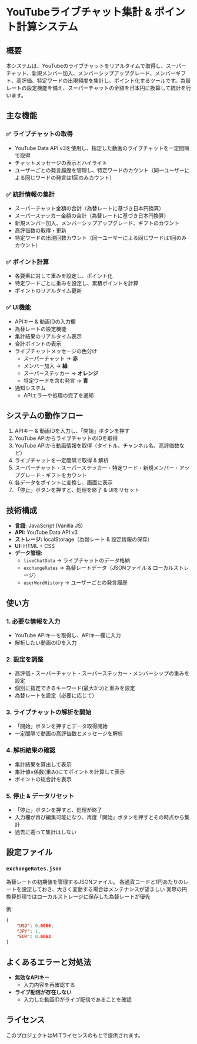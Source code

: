 # YouTubeライブチャット集計 & ポイント計算システム

## 概要

本システムは、YouTubeのライブチャットをリアルタイムで取得し、スーパーチャット、新規メンバー加入、メンバーシップアップグレード、メンバーギフト、高評価、特定ワードの出現頻度を集計し、ポイント化するツールです。為替レートの設定機能を備え、スーパーチャットの金額を日本円に換算して統計を行います。

## 主な機能

### ✅ ライブチャットの取得

- YouTube Data API v3を使用し、指定した動画のライブチャットを一定間隔で取得
- チャットメッセージの表示とハイライト
- ユーザーごとの発言履歴を管理し、特定ワードのカウント（同一ユーザーによる同じワードの発言は1回のみカウント）

### ✅ 統計情報の集計

- スーパーチャット金額の合計（為替レートに基づき日本円換算）
- スーパーステッカー金額の合計（為替レートに基づき日本円換算）
- 新規メンバー加入、メンバーシップアップグレード、ギフトのカウント
- 高評価数の取得・更新
- 特定ワードの出現回数カウント（同一ユーザーによる同じワードは1回のみカウント）

### ✅ ポイント計算

- 各要素に対して重みを設定し、ポイント化
- 特定ワードごとに重みを設定し、累積ポイントを計算
- ポイントのリアルタイム更新

### ✅ UI機能

- APIキー & 動画IDの入力欄
- 為替レートの設定機能
- 集計結果のリアルタイム表示
- 合計ポイントの表示
- ライブチャットメッセージの色分け
  - スーパーチャット → **赤**
  - メンバー加入 → **緑**
  - スーパーステッカー → **オレンジ**
  - 特定ワードを含む発言 → **青**
- 通知システム
  - APIエラーや処理の完了を通知

## システムの動作フロー

1. APIキー & 動画IDを入力し、「開始」ボタンを押す
2. YouTube APIからライブチャットのIDを取得
3. YouTube APIから動画情報を取得（タイトル、チャンネル名、高評価数など）
4. ライブチャットを一定間隔で取得 & 解析
5. スーパーチャット・スーパーステッカー・特定ワード・新規メンバー・アップグレード・ギフトをカウント
6. 各データをポイントに変換し、画面に表示
7. 「停止」ボタンを押すと、処理を終了 & UIをリセット

## 技術構成

- **言語:** JavaScript (Vanilla JS)
- **API:** YouTube Data API v3
- **ストレージ:** localStorage（為替レート & 設定情報の保存）
- **UI:** HTML + CSS
- **データ管理:**
  - `liveChatData` → ライブチャットのデータ格納
  - `exchangeRates` → 為替レートデータ（JSONファイル & ローカルストレージ）
  - `userWordHistory` → ユーザーごとの発言履歴

## 使い方

### 1. 必要な情報を入力

- YouTube APIキーを取得し、APIキー欄に入力
- 解析したい動画のIDを入力

### 2. 設定を調整

- 高評価・スーパーチャット・スーパーステッカー・メンバーシップの重みを設定
- 個別に指定できるキーワード(最大3つ)と重みを設定
- 為替レートを設定（必要に応じて）

### 3. ライブチャットの解析を開始

- 「開始」ボタンを押すとデータ取得開始
- 一定間隔で動画の高評価数とメッセージを解析

### 4. 解析結果の確認

- 集計結果を算出して表示
- 集計値×係数(重み)にてポイントを計算して表示
- ポイントの総合計を表示

### 5. 停止 & データリセット

- 「停止」ボタンを押すと、処理が終了
- 入力欄が再び編集可能になり、再度「開始」ボタンを押すとその時点から集計
- 過去に遡って集計はしない

## 設定ファイル

### `exchangeRates.json`

為替レートの初期値を管理するJSONファイル。
各通貨コードと1円あたりのレートを設定しておき、大きく変動する場合はメンテナンスが望ましい
実際の円換算処理ではローカルストレージに保存した為替レートが優先

例:

```json
{
    "USD": 0.0066,
    "JPY": 1,
    "EUR": 0.0063
}
```

## よくあるエラーと対処法

- **無効なAPIキー**
  - 入力内容を再確認する
- **ライブ配信が存在しない**
  - 入力した動画IDがライブ配信であることを確認

## ライセンス

このプロジェクトはMITライセンスのもとで提供されます。